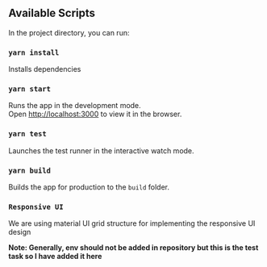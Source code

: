 ## Available Scripts

In the project directory, you can run:

### `yarn install`

Installs dependencies

### `yarn start`

Runs the app in the development mode.\
Open [http://localhost:3000](http://localhost:3000) to view it in the browser.


### `yarn test`

Launches the test runner in the interactive watch mode.

### `yarn build`

Builds the app for production to the `build` folder.


### `Responsive UI`

We are using material UI grid structure for implementing the responsive UI design



**Note: Generally, env should not be added in repository but this is the test task so I have added it here**
